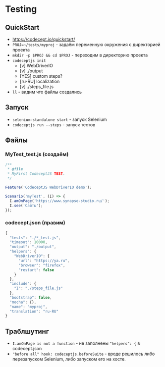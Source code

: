# Testing
## QuickStart
* https://codecept.io/quickstart/
* `PROJ=~/tests/myproj` - задаём переменную окружения с директорией проекта
* `mkdir -p $PROJ && cd $PROJ` - переходим в директорию проекта
* `codeceptjs init` 
  * [v] WebDriverIO 
  * [v] ./output
  * [YES] custom steps?
  * [ru-RU] localization
  * [v] ./steps_file.js
* `ll` - видим что файлы создались

## Запуск
* `selenium-standalone start` - запуск Selenium
* `codeceptjs run --steps` - запуск тестов

## Файлы
### MyTest_test.js (создаём)
```js
/**
 * @file
 * MyFirst CodeceptJS TEST.
 */

Feature('CodeceptJS WebDriverIO demo');

Scenario('myTest', (I) => {
  I.amOnPage('https://www.synapse-studio.ru/');
  I.see('Сайты');
});
```
### codecept.json (правим)
```js
{
  "tests": "./*_test.js",
  "timeout": 10000,
  "output": "./output",
  "helpers": {
    "WebDriverIO": {
      "url": "https://ya.ru",
      "browser": "firefox",
      "restart": false
    }
  },
  "include": {
    "I": "./steps_file.js"
  },
  "bootstrap": false,
  "mocha": {},
  "name": "myproj",
  "translation": "ru-RU"
}
```
## Траблшутинг
* `I.amOnPage is not a function` - не заполнены `"helpers": {` в codecept.json
* `"before all" hook: codeceptjs.beforeSuite` - вроде решилось либо перезапуском Selenium, либо запуском его на хосте.
